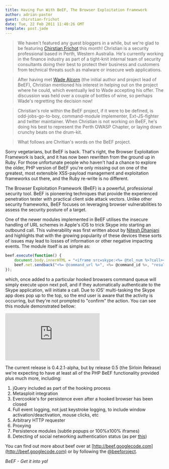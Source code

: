 ```yaml
---
title: Having Fun With BeEF, The Browser Exploitation Framework
author: adrian-pastor
guest: chirstian-frichot
date: Tue, 22 Feb 2011 11:40:26 GMT
template: post.jade
---
```


> We haven't featured any guest bloggers in a while, but we're glad to be featuring [Chirstian Frichot](http://un-excogitate.org/) this month! Christian is a security professional based in Perth, Western Australia. He's currently working in the finance industry as part of a tight-knit internal team of security consultants doing their best to protect their business and customers from technical threats such as malware or insecure web applications.

> After having met [Wade Alcorn](http://www.bindshell.net/users/Wade) (the initial author and project lead of BeEF), Christian mentioned his interest in helping out on the project where he could, which eventually led to Wade accepting his offer. The discussion was held over a couple of bottles of wine, so perhaps Wade's regretting the decision now!

> Christian's role within the BeEF project, if it were to be defined, is odd-jobs-go-to-boy, command-module implementer, Ext-JS-fighter and twitter maintainer. When Christian is not working on BeEF, he's doing his best to represent the Perth OWASP Chapter, or laying down crunchy beats on the drum-kit.

> What follows are Chritian's words on the BeEF project.

Sorry vegetarians, but BeEF is back. That's right, the Browser Exploitation Framework is back, and it has now been rewritten from the ground up in Ruby. For those unfortunate people who haven't had a chance to explore the older, PHP version of BeEF you're only missing out on one of the greatest, most extensible XSS-payload management and exploitation frameworks out there, and the Ruby re-write is no different.

The Browser Exploitation Framework (BeEF) is a powerful, professional security tool. BeEF is pioneering techniques that provide the experienced penetration tester with practical client side attack vectors. Unlike other security frameworks, BeEF focuses on leveraging browser vulnerabilities to assess the security posture of a target.

One of the newer modules implemented in BeEF utilises the insecure handling of URL schemes in Apple's iOS to trick Skype into starting an outbound call. This vulnerability was first written about by [Nitesh Dhanjani](http://www.dhanjani.com/blog/2010/11/insecure-handling-of-url-schemes-in-apples-ios.html) and highlights that with the growing popularity of these devices these sorts of issues may lead to losses of information or other negative impacting events. The module itself is as simple as:

```javascript
beef.execute(function() {
	document.body.innerHTML = "<iframe src=skype:<%= @tel_num %>?call></iframe>";
	beef.net.sendback("<%= @command_url %>", <%= @command_id %>, "result=IFrame Created!");
});
```

which, once added to a particular hooked browsers command queue will simply execute upon next poll, and if they automatically authenticate to the Skype application, will initiate a call. Due to iOS' multi-tasking the Skype app does pop up to the top, so the end user is aware that the activity is occurring, but they're not prompted to "confirm" the action. You can see this module demonstrated bellow:

<iframe class="video" src="http://www.youtube.com/embed/5SVu6VdLWgs" frameborder="0" allowfullscreen></iframe>

The current release is 0.4.2.1-alpha, but by release 0.5 (the Sirloin Release) we're expecting to have at least all of the PHP BeEF functionality provided plus much more, including:

1. jQuery included as part of the hooking process
2. Metasploit integration
3. Evercookie's for persistence even after a hooked browser has been closed
4. Full event logging, not just keystroke logging, to include window activation/deactivation, mouse clicks, etc
5. Arbitrary HTTP requester
6. Proxying
7. Persistence modules (subtle popups or 100%x100% iframes)
8. Detecting of social networking authentication status (as per [this](http://grepular.com/Abusing_HTTP_Status_Codes_to_Expose_Private_Information))

You can find out more about beef over at [http://beef.googlecode.com](http://beef.googlecode.com) or
by following the [@beefproject](http://twitter.com/beefproject).

_BeEF - Get it into ya!_
